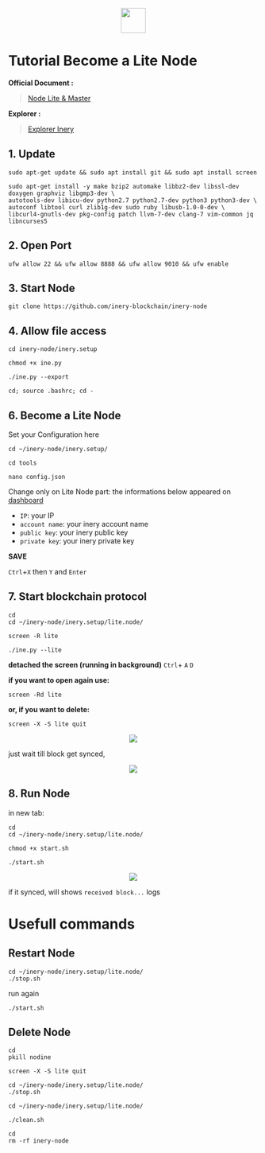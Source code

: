 <p align="center">
  <img height="50" height="auto" src="https://user-images.githubusercontent.com/38981255/184088981-3f7376ae-7039-4915-98f5-16c3637ccea3.PNG">
</p>

# Tutorial Become a Lite Node

**Official Document :**
> [Node Lite & Master](https://docs.inery.io/docs/category/lite--master-nodes)

**Explorer :**
> [Explorer Inery](https://explorer.inery.io/ "Explorer Inary")

## 1. Update
```
sudo apt-get update && sudo apt install git && sudo apt install screen
```
```
sudo apt-get install -y make bzip2 automake libbz2-dev libssl-dev doxygen graphviz libgmp3-dev \
autotools-dev libicu-dev python2.7 python2.7-dev python3 python3-dev \
autoconf libtool curl zlib1g-dev sudo ruby libusb-1.0-0-dev \
libcurl4-gnutls-dev pkg-config patch llvm-7-dev clang-7 vim-common jq libncurses5
```
## 2. Open Port
```
ufw allow 22 && ufw allow 8888 && ufw allow 9010 && ufw enable
```
## 3. Start Node
```
git clone https://github.com/inery-blockchain/inery-node
```
## 4. Allow file access
```
cd inery-node/inery.setup
```
```
chmod +x ine.py
```
```
./ine.py --export
```
```
cd; source .bashrc; cd -
```
## 6. Become a Lite Node
Set your Configuration here
```
cd ~/inery-node/inery.setup/
```
```
cd tools
```
```
nano config.json
```
Change only on Lite Node part:
the informations below appeared on [dashboard](testnet.inery.io/dashboard)
- `IP`: your IP
- `account name`: your inery account name
- `public key`: your inery public key
- `private key`: your inery private key

**SAVE**

`Ctrl`+`X` then `Y` and `Enter`


## 7. Start blockchain protocol
```
cd
cd ~/inery-node/inery.setup/lite.node/
```
```
screen -R lite
```
```
./ine.py --lite
```
**detached the screen (running in background)**
`Ctrl`+ `A` `D`

**if you want to open again use:**
```
screen -Rd lite
```

**or, if you want to delete:**
```
screen -X -S lite quit
```

<p align="center">
  <img height="auto" height="auto" src="https://user-images.githubusercontent.com/38981255/184091596-3a11bd09-7b26-4cd9-a444-a14facf332a3.PNG">
</p>

just wait till block get synced,

<p align="center">
  <img height="auto" height="auto" src="https://user-images.githubusercontent.com/38981255/184104361-73d223ce-0f70-408d-bec8-7aefea128dc6.png">
</p>

## 8. Run Node
in new tab:

```
cd
cd ~/inery-node/inery.setup/lite.node/
```
```
chmod +x start.sh
```
```
./start.sh
```

<p align="center">
  <img height="auto" height="auto" src="https://user-images.githubusercontent.com/38981255/184124841-87e95c29-2a1c-4d7e-beac-31a35549869e.PNG">
</p>


if it synced, will shows `received block...` logs

# Usefull commands
## Restart Node
```
cd ~/inery-node/inery.setup/lite.node/
./stop.sh
```
run again
```
./start.sh
```
## Delete Node


```
cd
pkill nodine
```
```
screen -X -S lite quit
```
```
cd ~/inery-node/inery.setup/lite.node/
./stop.sh
```
```
cd ~/inery-node/inery.setup/lite.node/
```
```
./clean.sh
```
```
cd
rm -rf inery-node
```
